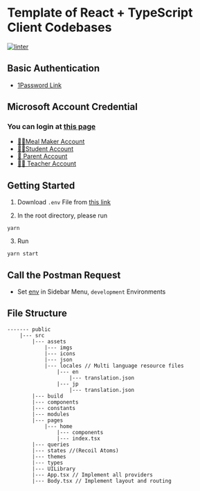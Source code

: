 # Template of React + TypeScript Client Codebases
[![linter](https://github.com/viven-inc/react-typescript-template/actions/workflows/linter.yml/badge.svg)](https://github.com/viven-inc/react-typescript-template/actions/workflows/linter.yml)

## Basic Authentication
- [1Password Link](https://share.1password.com/s#HRUsJ956H4Rh1S8hQOae2vocMMB6ni6kHP1cBBhNni4)

## Microsoft Account Credential

### You can login at [this page](https://login.microsoftonline.com/)
- [👩‍🍳Meal Maker Account](https://share.1password.com/s#GJUGKIaNJXDnrEH5ddIHtwdVZR1Gky_TwX499ontl6s)
- [🧑‍🎓Student Account](https://share.1password.com/s#y5qJTur_20kWQ35ZBGbV-6nbP7_w_hZB_efrTG14eyQ)
- [👩 Parent Account](https://share.1password.com/s#g1AAWNeU2kukneA1zb4R6VlPf_918DEFXyOo-j1ipdE)
- [👩‍🏫 Teacher Account](https://share.1password.com/s#Bjo0D1poZAuAerwS_VUU3VRF8-FIoRJWYuc5K4EtaQw)

## Getting Started

1. Download `.env` File from [this link](https://share.1password.com/s#p9pHwDc16pJFpbSrjDYKILKM49qjKlWcl0qRUJOotHY)

2. In the root directory, please run 

```
yarn 
```

3. Run 

```
yarn start
```

## Call the Postman Request
- Set [env](https://share.1password.com/s#EGyw6CvKwF9F30XtVZYuN8FkNRKoAdRC-c12g3kUdt0) in Sidebar Menu, `development` Environments 

## File Structure
```
------- public 
    |--- src 
        |--- assets
            |--- imgs
            |--- icons
            |--- json
            |--- locales // Multi language resource files
                |--- en
                    |--- translation.json
                |--- jp
                    |--- translation.json
        |--- build
        |--- components
        |--- constants
        |--- modules
        |--- pages
            |--- home
                |--- components
                |--- index.tsx
        |--- queries
        |--- states //(Recoil Atoms)
        |--- themes
        |--- types
        |--- UILibrary
        |--- App.tsx // Implement all providers
        |--- Body.tsx // Implement layout and routing
```
